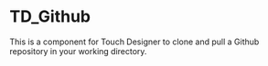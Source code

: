 # TD_Github

This is a component for Touch Designer to clone and pull a Github repository in your working directory.

